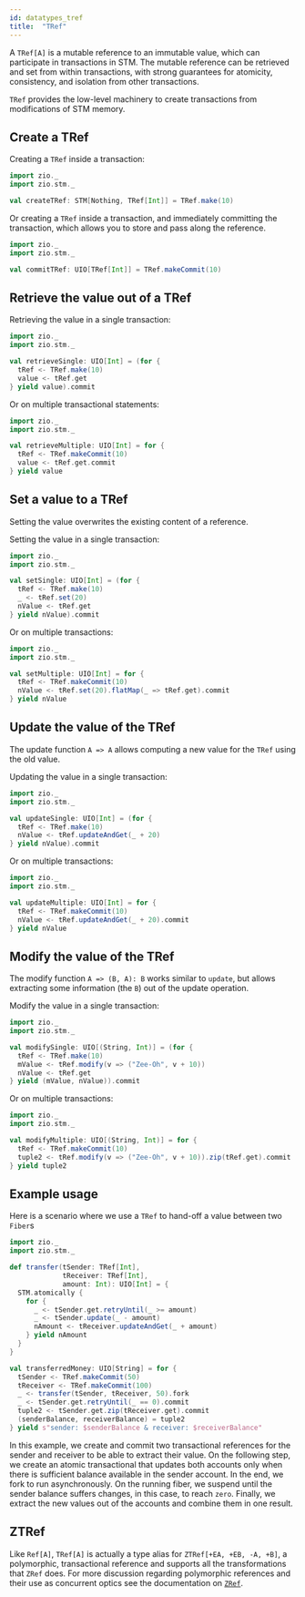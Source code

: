 ```yaml
---
id: datatypes_tref
title:  "TRef"
---
```


A `TRef[A]` is a mutable reference to an immutable value, which can participate in transactions in STM. The mutable reference can be retrieved and set from within transactions, with strong guarantees for atomicity, consistency, and isolation from other transactions.

`TRef` provides the low-level machinery to create transactions from modifications of STM memory.

## Create a TRef

Creating a `TRef` inside a transaction:

```scala mdoc:silent
import zio._
import zio.stm._

val createTRef: STM[Nothing, TRef[Int]] = TRef.make(10)
```

Or creating a `TRef` inside a transaction, and immediately committing the transaction, which allows you to store and pass along the reference.

```scala mdoc:silent
import zio._
import zio.stm._

val commitTRef: UIO[TRef[Int]] = TRef.makeCommit(10)
```

## Retrieve the value out of a TRef

Retrieving the value in a single transaction: 

```scala mdoc:silent
import zio._
import zio.stm._

val retrieveSingle: UIO[Int] = (for {
  tRef <- TRef.make(10)
  value <- tRef.get
} yield value).commit
```

Or on multiple transactional statements:

```scala mdoc:silent
import zio._
import zio.stm._

val retrieveMultiple: UIO[Int] = for {
  tRef <- TRef.makeCommit(10)
  value <- tRef.get.commit
} yield value
```

## Set a value to a TRef

Setting the value overwrites the existing content of a reference.

Setting the value in a single transaction:

```scala mdoc:silent
import zio._
import zio.stm._

val setSingle: UIO[Int] = (for {
  tRef <- TRef.make(10)
  _ <- tRef.set(20)
  nValue <- tRef.get
} yield nValue).commit
```

Or on multiple transactions:

```scala mdoc:silent
import zio._
import zio.stm._

val setMultiple: UIO[Int] = for {
  tRef <- TRef.makeCommit(10)
  nValue <- tRef.set(20).flatMap(_ => tRef.get).commit
} yield nValue
```

## Update the value of the TRef

The update function `A => A` allows computing a new value for the `TRef` using the old value.

Updating the value in a single transaction:

```scala mdoc:silent
import zio._
import zio.stm._

val updateSingle: UIO[Int] = (for {
  tRef <- TRef.make(10)
  nValue <- tRef.updateAndGet(_ + 20)
} yield nValue).commit
```

Or on multiple transactions:

```scala mdoc:silent
import zio._
import zio.stm._

val updateMultiple: UIO[Int] = for {
  tRef <- TRef.makeCommit(10)
  nValue <- tRef.updateAndGet(_ + 20).commit
} yield nValue
```

## Modify the value of the TRef

The modify function `A => (B, A): B` works similar to `update`, but allows extracting some information (the `B`) out of the update operation. 

Modify the value in a single transaction:

```scala mdoc:silent
import zio._
import zio.stm._

val modifySingle: UIO[(String, Int)] = (for {
  tRef <- TRef.make(10)
  mValue <- tRef.modify(v => ("Zee-Oh", v + 10))
  nValue <- tRef.get
} yield (mValue, nValue)).commit
```

Or on multiple transactions:

```scala mdoc:silent
import zio._
import zio.stm._

val modifyMultiple: UIO[(String, Int)] = for {
  tRef <- TRef.makeCommit(10)
  tuple2 <- tRef.modify(v => ("Zee-Oh", v + 10)).zip(tRef.get).commit
} yield tuple2
```

## Example usage

Here is a scenario where we use a `TRef` to hand-off a value between two `Fiber`s

```scala mdoc:silent
import zio._
import zio.stm._

def transfer(tSender: TRef[Int],
             tReceiver: TRef[Int],
             amount: Int): UIO[Int] = {
  STM.atomically {
    for {
      _ <- tSender.get.retryUntil(_ >= amount)
      _ <- tSender.update(_ - amount)
      nAmount <- tReceiver.updateAndGet(_ + amount)
    } yield nAmount
  }
}

val transferredMoney: UIO[String] = for {
  tSender <- TRef.makeCommit(50)
  tReceiver <- TRef.makeCommit(100)
  _ <- transfer(tSender, tReceiver, 50).fork
  _ <- tSender.get.retryUntil(_ == 0).commit
  tuple2 <- tSender.get.zip(tReceiver.get).commit
  (senderBalance, receiverBalance) = tuple2
} yield s"sender: $senderBalance & receiver: $receiverBalance"
```

In this example, we create and commit two transactional references for the sender and receiver to be able to extract their value. 
On the following step, we create an atomic transactional that updates both accounts only when there is sufficient balance available in the sender account. In the end, we fork to run asynchronously.
On the running fiber, we suspend until the sender balance suffers changes, in this case, to reach `zero`. Finally, we extract the new values out of the accounts and combine them in one result. 

## ZTRef

Like `Ref[A]`, `TRef[A]` is actually a type alias for `ZTRef[+EA, +EB, -A, +B]`, a polymorphic, transactional reference and supports all the transformations that `ZRef` does. For more discussion regarding polymorphic references and their use as concurrent optics see the documentation on [`ZRef`](../datatypes/ref.md).